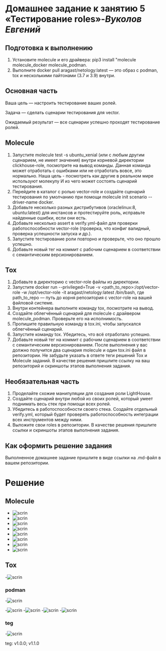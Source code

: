 # **Домашнее задание к занятию 5 «Тестирование roles»**-***Вуколов Евгений***
## **Подготовка к выполнению**
1. Установите molecule и его драйвера: pip3 install "molecule molecule_docker molecule_podman.
2. Выполните docker pull aragast/netology:latest — это образ с podman, tox и несколькими пайтонами (3.7 и 3.9) внутри.
## **Основная часть**
Ваша цель — настроить тестирование ваших ролей.

Задача — сделать сценарии тестирования для vector.

Ожидаемый результат — все сценарии успешно проходят тестирование ролей.

## **Molecule**
1. Запустите molecule test -s ubuntu_xenial (или с любым другим сценарием, не имеет значения) внутри корневой директории clickhouse-role, 
посмотрите на вывод команды. Данная команда может отработать с ошибками или не отработать вовсе, это нормально. 
Наша цель - посмотреть как другие в реальном мире используют молекулу И из чего может состоять сценарий тестирования.
2. Перейдите в каталог с ролью vector-role и создайте сценарий тестирования по умолчанию при помощи molecule init scenario --driver-name docker.
3. Добавьте несколько разных дистрибутивов (oraclelinux:8, ubuntu:latest) для инстансов и протестируйте роль, исправьте найденные ошибки, если они есть.
4. Добавьте несколько assert в verify.yml-файл для проверки работоспособности vector-role (проверка, что конфиг валидный, проверка успешности запуска и др.).
5. Запустите тестирование роли повторно и проверьте, что оно прошло успешно.
6. Добавьте новый тег на коммит с рабочим сценарием в соответствии с семантическим версионированием.
## **Tox**
1. Добавьте в директорию с vector-role файлы из директории.
2. Запустите docker run --privileged=True -v <path_to_repo>:/opt/vector-role -w /opt/vector-role -it aragast/netology:latest /bin/bash, 
   где path_to_repo — путь до корня репозитория с vector-role на вашей файловой системе.
3. Внутри контейнера выполните команду tox, посмотрите на вывод.
4. Создайте облегчённый сценарий для molecule с драйвером molecule_podman. Проверьте его на исполнимость.
5. Пропишите правильную команду в tox.ini, чтобы запускался облегчённый сценарий.
6. Запустите команду tox. Убедитесь, что всё отработало успешно.
7. Добавьте новый тег на коммит с рабочим сценарием в соответствии с семантическим версионированием.
После выполнения у вас должно получится два сценария molecule и один tox.ini файл в репозитории. 
Не забудьте указать в ответе теги решений Tox и Molecule заданий. В качестве решения пришлите ссылку на ваш репозиторий и скриншоты этапов выполнения задания.

## **Необязательная часть**
1. Проделайте схожие манипуляции для создания роли LightHouse.
2. Создайте сценарий внутри любой из своих ролей, который умеет поднимать весь стек при помощи всех ролей.
3. Убедитесь в работоспособности своего стека. Создайте отдельный verify.yml, который будет проверять работоспособность интеграции всех инструментов между ними.
4. Выложите свои roles в репозитории.
В качестве решения пришлите ссылки и скриншоты этапов выполнения задания.

## **Как оформить решение задания**
Выполненное домашнее задание пришлите в виде ссылки на .md-файл в вашем репозитории.


# **Решение**

## **Molecule**

- ![scrin](https://github.com/Evgenii-379/08-ansible-05-testing/blob/main/Снимок%20экрана%202024-12-26%20233133.png)
- ![scrin](https://github.com/Evgenii-379/08-ansible-05-testing/blob/main/Снимок%20экрана%202025-01-03%20170554.png)
- ![scrin](https://github.com/Evgenii-379/08-ansible-05-testing/blob/main/Снимок%20экрана%202025-01-04%20143027.png)
- ![scrin](https://github.com/Evgenii-379/08-ansible-05-testing/blob/main/Снимок%20экрана%202025-01-04%20143054.png) 
- ![scrin](https://github.com/Evgenii-379/08-ansible-05-testing/blob/main/Снимок%20экрана%202025-01-04%20143111.png)
- ![scrin](https://github.com/Evgenii-379/08-ansible-05-testing/blob/main/Снимок%20экрана%202025-01-05%20233544.png)
- ![scrin](https://github.com/Evgenii-379/08-ansible-05-testing/blob/main/Снимок%20экрана%202025-01-05%20233624.png)
- ![scrin](https://github.com/Evgenii-379/08-ansible-05-testing/blob/main/Снимок%20экрана%202025-01-05%20233651.png)

## **Tox**

-![scrin](https://github.com/Evgenii-379/08-ansible-05-testing/blob/main/Снимок%20экрана%202025-01-06%20160650.png)

### **podman**
-![scrin](https://github.com/Evgenii-379/08-ansible-05-testing/blob/main/Снимок%20экрана%202025-01-06%20175053.png)

-![scrin](https://github.com/Evgenii-379/08-ansible-05-testing/blob/main/Снимок%20экрана%202025-01-06%20211227.png)
-![scrin](https://github.com/Evgenii-379/08-ansible-05-testing/blob/main/Снимок%20экрана%202025-01-06%20211726.png)
-![scrin](https://github.com/Evgenii-379/08-ansible-05-testing/blob/main/Снимок%20экрана%202025-01-06%20211726.png)
-![scrin](https://github.com/Evgenii-379/08-ansible-05-testing/blob/main/Снимок%20экрана%202025-01-06%20234719.png)

### **teg**
-![scrin](https://github.com/Evgenii-379/08-ansible-05-testing/blob/main/Снимок%20экрана%202025-01-07%20001957.png)

teg: v1.0.0; v1.1.0 





























